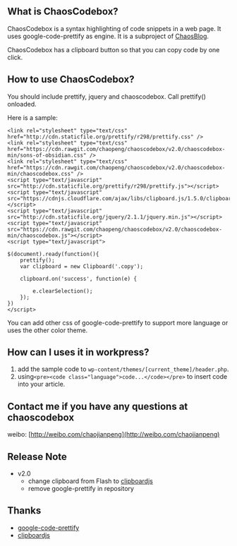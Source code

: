 What is ChaosCodebox?
---
ChaosCodebox is a syntax highlighting of code snippets in a web page. It uses google-code-prettify as engine. It is a subproject of [ChaosBlog](https://github.com/chaopeng/chaosblog). 

ChaosCodebox has a clipboard button so that you can copy code by one click.

How to use ChaosCodebox?
---
You should include prettify, jquery and chaoscodebox. Call prettify() onloaded. 

Here is a sample:

```{html}
<link rel="stylesheet" type="text/css" href="http://cdn.staticfile.org/prettify/r298/prettify.css" />
<link rel="stylesheet" type="text/css" href="https://cdn.rawgit.com/chaopeng/chaoscodebox/v2.0/chaoscodebox-min/sons-of-obsidian.css" />
<link rel="stylesheet" type="text/css" href="https://cdn.rawgit.com/chaopeng/chaoscodebox/v2.0/chaoscodebox-min/chaoscodebox.css" />
<script type="text/javascript" src="http://cdn.staticfile.org/prettify/r298/prettify.js"></script>
<script type="text/javascript" src="https://cdnjs.cloudflare.com/ajax/libs/clipboard.js/1.5.0/clipboard.min.js"></script>
<script type="text/javascript" src="http://cdn.staticfile.org/jquery/2.1.1/jquery.min.js"></script>
<script type="text/javascript" src="https://cdn.rawgit.com/chaopeng/chaoscodebox/v2.0/chaoscodebox-min/chaoscodebox.js"></script>
<script type="text/javascript">

$(document).ready(function(){
    prettify();
    var clipboard = new Clipboard('.copy');
    
    clipboard.on('success', function(e) {

        e.clearSelection();
    });
})
</script>
```

You can add other css of google-code-prettify to support more language or uses the other color theme. 

How can I uses it in workpress?
---

1. add the sample code to `wp-content/themes/[current_theme]/header.php`.
2. using`<pre><code class="language">code...</code></pre>` to insert code into your article.

Contact me if you have any questions at chaoscodebox
---
weibo: [http://weibo.com/chaojianpeng](http://weibo.com/chaojianpeng)

Release Note
---

- v2.0
    - change clipboard from Flash to [clipboardjs](http://clipboardjs.com/)
    - remove google-prettify in repository

Thanks
---

- [google-code-prettify](https://github.com/google/code-prettify)
- [clipboardjs](http://clipboardjs.com/)
